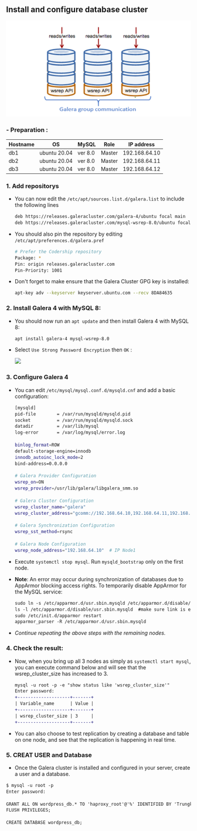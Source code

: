 
## Install and configure database cluster

![](https://github.com/kiennt0812/WP-HAStack/blob/main/images/galera.png?raw=true)
### - Preparation :

| Hostname | OS | MySQL| Role | IP address |
|--------------|-------|------|-------|-------|
| db1 | ubuntu 20.04  | ver 8.0 | Master | 192.168.64.10 |
| db2 | ubuntu 20.04  | ver 8.0 | Master | 192.168.64.11 |
| db3 | ubuntu 20.04  | ver 8.0 | Master | 192.168.64.12 | 


### 1. Add repositorys  
- You can now edit the `/etc/apt/sources.list.d/galera.list` to include the following lines
    ```sh
    deb https://releases.galeracluster.com/galera-4/ubuntu focal main
    deb https://releases.galeracluster.com/mysql-wsrep-8.0/ubuntu focal main
    ```
- You should also pin the repository by editing `/etc/apt/preferences.d/galera.pref`  
    ```sh
    # Prefer the Codership repository
    Package: *
    Pin: origin releases.galeracluster.com
    Pin-Priority: 1001
    ```       
- Don't forget to make ensure that the Galera Cluster GPG key is installed:
     ```sh
    apt-key adv --keyserver keyserver.ubuntu.com --recv 8DA84635
    ```     

### 2.  Install Galera 4 with MySQL 8:
- You should now run an `apt update` and then install Galera 4 with MySQL 8:

    ```diff
    apt install galera-4 mysql-wsrep-8.0
    ```
- Select `Use Strong Password Encryption` then `OK` :

    ![](https://galeracluster.com/wp-content/uploads/2024/02/ubu2204-04-604x270.png)
### 3. Configure Galera 4
- You can edit `/etc/mysql/mysql.conf.d/mysqld.cnf` and add a basic configuration: 
    ```sh
    [mysqld]
    pid-file        = /var/run/mysqld/mysqld.pid
    socket          = /var/run/mysqld/mysqld.sock
    datadir         = /var/lib/mysql
    log-error       = /var/log/mysql/error.log

    binlog_format=ROW
    default-storage-engine=innodb
    innodb_autoinc_lock_mode=2
    bind-address=0.0.0.0

    # Galera Provider Configuration
    wsrep_on=ON
    wsrep_provider=/usr/lib/galera/libgalera_smm.so

    # Galera Cluster Configuration
    wsrep_cluster_name="galera"
    wsrep_cluster_address="gcomm://192.168.64.10,192.168.64.11,192.168.64.12"  #All IP of cluster

    # Galera Synchronization Configuration
    wsrep_sst_method=rsync

    # Galera Node Configuration
    wsrep_node_address="192.168.64.10"  # IP Node1
    ```
- Execute `systemctl stop mysql`. Run `mysqld_bootstrap` only on the first node.


- **Note**: An error may occur during synchronization of databases due to AppArmor blocking access rights.
    To temporarily disable AppArmor for the MySQL service:

    ```diff
    sudo ln -s /etc/apparmor.d/usr.sbin.mysqld /etc/apparmor.d/disable/usr.sbin.mysqld
    ls -l /etc/apparmor.d/disable/usr.sbin.mysqld  #make sure link is established
    sudo /etc/init.d/apparmor restart
    apparmor_parser -R /etc/apparmor.d/usr.sbin.mysqld
    ```
- *Continue repeating the above steps with the remaining nodes.*
### 4. Check the result:
- Now, when you bring up all 3 nodes as simply as `systemctl start mysql`, you can execute command below and will see that the wsrep_cluster_size has increased to 3. 
    ```diff
    mysql -u root -p -e "show status like 'wsrep_cluster_size'"
    Enter password: 
    +--------------------+-------+
    | Variable_name      | Value |
    +--------------------+-------+
    | wsrep_cluster_size | 3     |
    +--------------------+-------+
    ```
- You can also choose to test replication by creating a database and table on one node, and see that the replication is happening in real time.

### 5. CREAT USER and Database
- Once the Galera cluster is installed and configured in your server, create a user and a database.  
```diff
$ mysql -u root -p
Enter password:

GRANT ALL ON wordpress_db.* TO 'haproxy_root'@'%' IDENTIFIED BY 'Trungkie1998@' WITH GRANT OPTION;
FLUSH PRIVILEGES;

CREATE DATABASE wordpress_db;
```